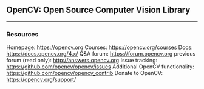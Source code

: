 ## OpenCV: Open Source Computer Vision Library
---
### Resources

Homepage: https://opencv.org
Courses: https://opencv.org/courses
Docs: https://docs.opencv.org/4.x/
Q&A forum: https://forum.opencv.org
previous forum (read only): http://answers.opencv.org
Issue tracking: https://github.com/opencv/opencv/issues
Additional OpenCV functionality: https://github.com/opencv/opencv_contrib
Donate to OpenCV: https://opencv.org/support/

